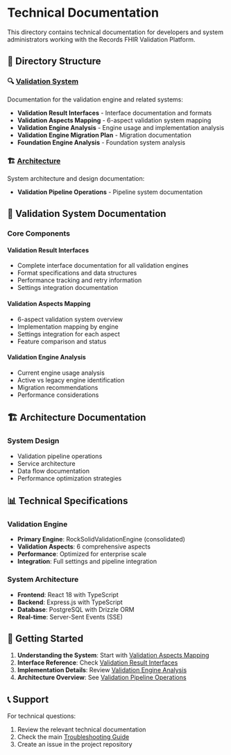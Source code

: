 # Technical Documentation

This directory contains technical documentation for developers and system administrators working with the Records FHIR Validation Platform.

## 📁 Directory Structure

### 🔍 [Validation System](./validation/)
Documentation for the validation engine and related systems:
- **Validation Result Interfaces** - Interface documentation and formats
- **Validation Aspects Mapping** - 6-aspect validation system mapping
- **Validation Engine Analysis** - Engine usage and implementation analysis
- **Validation Engine Migration Plan** - Migration documentation
- **Foundation Engine Analysis** - Foundation system analysis

### 🏗️ [Architecture](./architecture/)
System architecture and design documentation:
- **Validation Pipeline Operations** - Pipeline system documentation

## 🔧 Validation System Documentation

### Core Components

#### **Validation Result Interfaces**
- Complete interface documentation for all validation engines
- Format specifications and data structures
- Performance tracking and retry information
- Settings integration documentation

#### **Validation Aspects Mapping**
- 6-aspect validation system overview
- Implementation mapping by engine
- Settings integration for each aspect
- Feature comparison and status

#### **Validation Engine Analysis**
- Current engine usage analysis
- Active vs legacy engine identification
- Migration recommendations
- Performance considerations

## 🏗️ Architecture Documentation

### System Design
- Validation pipeline operations
- Service architecture
- Data flow documentation
- Performance optimization strategies

## 📊 Technical Specifications

### Validation Engine
- **Primary Engine**: RockSolidValidationEngine (consolidated)
- **Validation Aspects**: 6 comprehensive aspects
- **Performance**: Optimized for enterprise scale
- **Integration**: Full settings and pipeline integration

### System Architecture
- **Frontend**: React 18 with TypeScript
- **Backend**: Express.js with TypeScript
- **Database**: PostgreSQL with Drizzle ORM
- **Real-time**: Server-Sent Events (SSE)

## 🚀 Getting Started

1. **Understanding the System**: Start with [Validation Aspects Mapping](./validation/validation-aspects-mapping.md)
2. **Interface Reference**: Check [Validation Result Interfaces](./validation/validation-result-interfaces-documentation.md)
3. **Implementation Details**: Review [Validation Engine Analysis](./validation/validation-engine-usage-analysis.md)
4. **Architecture Overview**: See [Validation Pipeline Operations](./architecture/validation-pipeline-operations.md)

## 📞 Support

For technical questions:
1. Review the relevant technical documentation
2. Check the main [Troubleshooting Guide](../core/TROUBLESHOOTING.md)
3. Create an issue in the project repository
